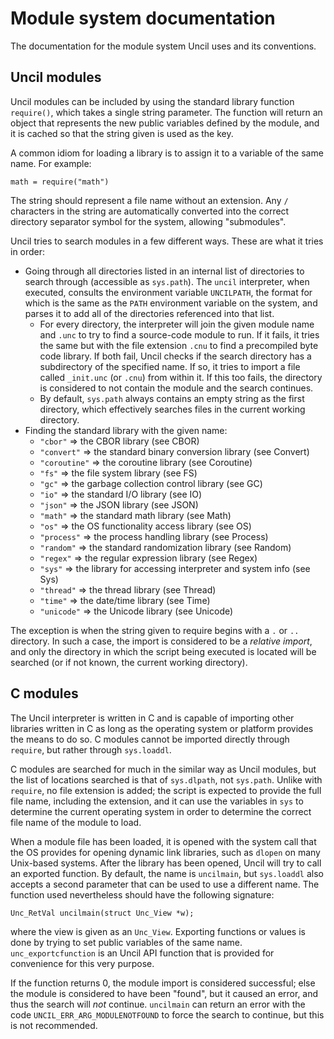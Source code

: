
# Module system documentation

The documentation for the module system Uncil uses and its conventions.

## Uncil modules

Uncil modules can be included by using the standard library function
`require()`, which takes a single string parameter. The function will return
an object that represents the new public variables defined by the module,
and it is cached so that the string given is used as the key.

A common idiom for loading a library is to assign it to a variable of the
same name. For example:
```
math = require("math")
```

The string should represent a file name without an extension. Any `/` 
characters in the string are automatically converted into the correct
directory separator symbol for the system, allowing "submodules".

Uncil tries to search modules in a few different ways. These are what it tries
in order:
* Going through all directories listed in an internal list of directories to
  search through (accessible as `sys.path`). The `uncil` interpreter, when
  executed, consults the environment variable `UNCILPATH`, the format for which
  is the same as the `PATH` environment variable on the system, and parses it
  to add all of the directories referenced into that list.
  * For every directory, the interpreter will join the given module name
    and `.unc` to try to find a source-code module to run. If it fails, it
    tries the same but with the file extension `.cnu` to find a precompiled
    byte code library. If both fail, Uncil checks if the search directory has
    a subdirectory of the specified name. If so, it tries to import a file
    called `_init.unc` (or `.cnu`) from within it. If this too fails, the
    directory is considered to not contain the module and the search continues.
  * By default, `sys.path` always contains an empty string as the first
    directory, which effectively searches files in the current
    working directory.
* Finding the standard library with the given name:
  * `"cbor"` => the CBOR library (see CBOR)
  * `"convert"` => the standard binary conversion library (see Convert)
  * `"coroutine"` => the coroutine library (see Coroutine)
  * `"fs"` => the file system library (see FS)
  * `"gc"` => the garbage collection control library (see GC)
  * `"io"` => the standard I/O library (see IO)
  * `"json"` => the JSON library (see JSON)
  * `"math"` => the standard math library (see Math)
  * `"os"` => the OS functionality access library (see OS)
  * `"process"` => the process handling library (see Process)
  * `"random"` => the standard randomization library (see Random)
  * `"regex"` => the regular expression library (see Regex)
  * `"sys"` => the library for accessing interpreter and system info (see Sys)
  * `"thread"` => the thread library (see Thread)
  * `"time"` => the date/time library (see Time)
  * `"unicode"` => the Unicode library (see Unicode)

The exception is when the string given to require begins with a `.` or `..`
directory. In such a case, the import is considered to be a _relative import_,
and only the directory in which the script being executed is located will be
searched (or if not known, the current working directory).

## C modules

The Uncil interpreter is written in C and is capable of importing other
libraries written in C as long as the operating system or platform provides
the means to do so. C modules cannot be imported directly through `require`,
but rather through `sys.loaddl`.

C modules are searched for much in the similar way as Uncil modules, but
the list of locations searched is that of `sys.dlpath`, not `sys.path`. Unlike
with `require`, no file extension is added; the script is expected to provide
the full file name, including the extension, and it can use the variables in
`sys` to determine the current operating system in order to determine the
correct file name of the module to load.

When a module file has been loaded, it is opened with the system call that the
OS provides for opening dynamic link libraries, such as `dlopen` on many
Unix-based systems. After the library has been opened, Uncil will try to
call an exported function. By default, the name is `uncilmain`, but `sys.loaddl`
also accepts a second parameter that can be used to use a different name.
The function used nevertheless should have the following signature:

```
Unc_RetVal uncilmain(struct Unc_View *w);
```

where the view is given as an `Unc_View`. Exporting functions or values is done
by trying to set public variables of the same name. `unc_exportcfunction` is
an Uncil API function that is provided for convenience for this very purpose.

If the function returns 0, the module import is considered successful; else
the module is considered to have been "found", but it caused an error, and thus
the search will _not_ continue. `uncilmain` can return an error with the code
`UNCIL_ERR_ARG_MODULENOTFOUND` to force the search to continue, but this
is not recommended.
